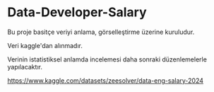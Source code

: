 # Data-Developer-Salary

Bu proje basitçe veriyi anlama, görselleştirme üzerine kuruludur. 

Veri kaggle'dan alınmadır. 

Verinin istatistiksel anlamda incelemesi daha sonraki düzenlemelerle yapılacaktır.

https://www.kaggle.com/datasets/zeesolver/data-eng-salary-2024
